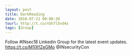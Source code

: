 ```yaml
---
layout: post
title: DarkReading
date: 2018-07-21 00:00:20
tourl: http://t.co/nSh7l5vd4x
tags: [Group]
---
```

Follow #INsec18 Linkedin Group for the latest event updates. https://t.co/M1lXfZeGMo @INsecurityCon